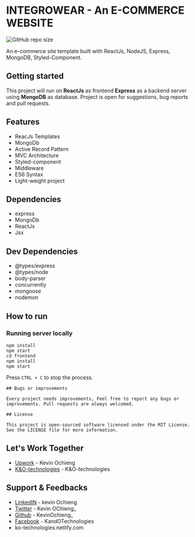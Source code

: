 # INTEGROWEAR - An E-COMMERCE WEBSITE

![GitHub repo size](https://github.com/KevinOchiengg/integrowear)

An e-commerce site template built with ReactJs, NodeJS, Express, MongoDB, Styled-Component.

## Getting started

This project will run on **ReactJs** as frontend **Express** as a backend server using **MongoDB** as database. Project is open for suggestions, bug reports and pull requests.

## Features

- ReacJs Templates
- MongoDb
- Active Record Pattern
- MVC Architecture
- Styled-component
- Middleware
- ES6 Syntax
- Light-weight project

## Dependencies

- express
- MongoDb
- ReactJs
- Jsx

## Dev Dependencies

- @types/express
- @types/node
- body-parser
- concurrently
- mongoose
- nodemon

## How to run

### Running server locally

```
npm install
npm start
cd frontend
npm install
npm start
```

Press `CTRL + C` to stop the process.

```
## Bugs or improvements

Every project needs improvements, Feel free to report any bugs or improvements. Pull requests are always welcomed.

## License

This project is open-sourced software licensed under the MIT License. See the LICENSE file for more information.
```

## Let's Work Together

- [Upwork](https://www.upwork.com/freelancers/~01c404581bb31bf21d/ 'Upwork') - Kevin Ochieng
- [K&O-technologies](https://ko-technologies.netlify.com/KevinOchiengg 'K&O-technologies') - K&O-technologies

## Support & Feedbacks

- [LinkedIN](https://www.linkedin.com/in/kevin-ochiengg/ 'Linkedin') - kevin Ochieng
- [Twitter](https://www.twitter.com/itsaadarsh_ 'Twitter') - Kevin OChieng\_
- [Github](https://github.com/KevinOchiengg 'Github') - KevinOchieng\_
- [Facebook](https://www.facebook.com/KandOTechnologies 'Facebook') - KandOTechnologies
- ko-technologies.netlify.com
